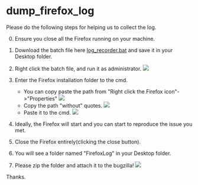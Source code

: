 # dump_firefox_log

Please do the following steps for helping us to collect the log.

0. Ensure you close all the Firefox running on your machine.

1. Download the batch file here <a href="https://jameswccheng.github.io/dump_firefox_log/log_recorder.bat">log_recorder.bat</a> and save it in your Desktop folder.

2. Right click the batch file, and run it as administrator.
<a href="" target="_blank"><img src="https://jameswccheng.github.io/dump_firefox_log/rightclick.png"/></a>

3. Enter the Firefox installation folder to the cmd.
   - You can copy paste the path from "Right click the Firefox icon"->"Properties"
<a href="" target="_blank"><img src="https://jameswccheng.github.io/dump_firefox_log/properties.png"/></a>
   - Copy the path "without" quotes.
<a href="" target="_blank"><img src="https://jameswccheng.github.io/dump_firefox_log/installfolder.png"/></a>
   - Paste it to the cmd.
<a href="" target="_blank"><img src="https://jameswccheng.github.io/dump_firefox_log/cmd.png"/></a>

4. Ideally, the Firefox will start and you can start to reproduce the issue you met.

5. Close the Firefox entirely(clicking the close button).

6. You will see a folder named "FirefoxLog" in your Desktop folder.

7. Please zip the folder and attach it to the bugzilla!
<a href="" target="_blank"><img src="https://jameswccheng.github.io/dump_firefox_log/logs.png"/></a>

Thanks.


